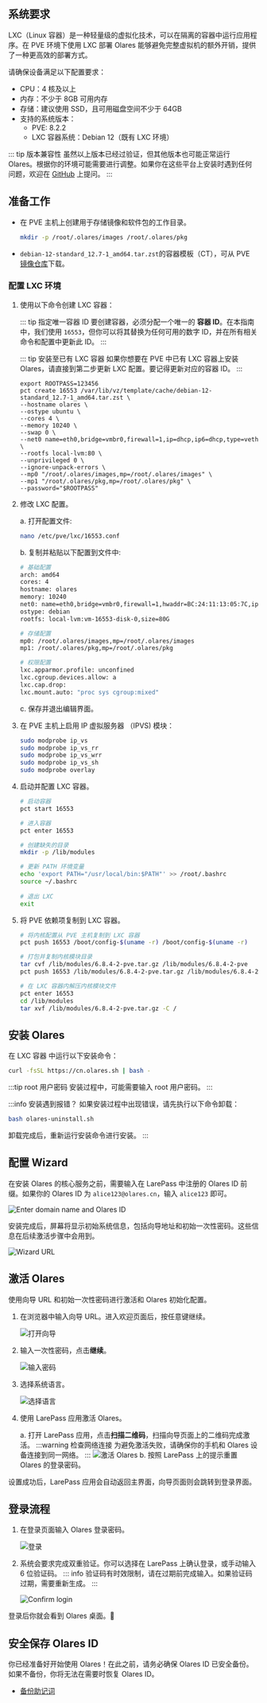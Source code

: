 ## <span class="h2-border-none">系统要求</span>

LXC（Linux 容器）是一种轻量级的虚拟化技术，可以在隔离的容器中运行应用程序。在 PVE 环境下使用 LXC 部署 Olares 能够避免完整虚拟机的额外开销，提供了一种更高效的部署方式。

请确保设备满足以下配置要求：

- CPU：4 核及以上
- 内存：不少于 8GB 可用内存
- 存储：建议使用 SSD，且可用磁盘空间不少于 64GB
- 支持的系统版本：
  - PVE: 8.2.2
  - LXC 容器系统：Debian 12（既有 LXC 环境）

::: tip 版本兼容性
虽然以上版本已经过验证，但其他版本也可能正常运行 Olares。根据你的环境可能需要进行调整。如果你在这些平台上安装时遇到任何问题，欢迎在 [GitHub](https://github.com/beclab/Olares/issues/new) 上提问。
:::

## 准备工作

- 在 PVE 主机上创建用于存储镜像和软件包的工作目录。
  
   ```bash
   mkdir -p /root/.olares/images /root/.olares/pkg
   ```
-  `debian-12-standard_12.7-1_amd64.tar.zst`的容器模板（CT），可从 PVE [镜像仓库](http://download.proxmox.com/images/system/)下载。

### 配置 LXC 环境

1. 使用以下命令创建 LXC 容器：

   ::: tip 指定唯一容器 ID
   要创建容器，必须分配一个唯一的 **容器 ID**。在本指南中，我们使用 `16553`，但你可以将其替换为任何可用的数字 ID，并在所有相关命令和配置中更新此 ID。
   :::

   ::: tip 安装至已有 LXC 容器
   如果你想要在 PVE 中已有 LXC 容器上安装 Olares，请直接到第二步更新 LXC 配置。要记得更新对应的容器 ID。
   :::

   ```bash{2}
   export ROOTPASS=123456 
   pct create 16553 /var/lib/vz/template/cache/debian-12-standard_12.7-1_amd64.tar.zst \
   --hostname olares \
   --ostype ubuntu \
   --cores 4 \
   --memory 10240 \
   --swap 0 \
   --net0 name=eth0,bridge=vmbr0,firewall=1,ip=dhcp,ip6=dhcp,type=veth \
   --rootfs local-lvm:80 \
   --unprivileged 0 \
   --ignore-unpack-errors \
   --mp0 "/root/.olares/images,mp=/root/.olares/images" \
   --mp1 "/root/.olares/pkg,mp=/root/.olares/pkg" \
   --password="$ROOTPASS"

2. 修改 LXC 配置。
   
   a. 打开配置文件:

   ```bash
   nano /etc/pve/lxc/16553.conf
   ```
   
   b. 复制并粘贴以下配置到文件中:
      
      ```bash
      # 基础配置
      arch: amd64
      cores: 4
      hostname: olares
      memory: 10240
      net0: name=eth0,bridge=vmbr0,firewall=1,hwaddr=BC:24:11:13:05:7C,ip=dhcp,ip6=dhcp,type=veth
      ostype: debian
      rootfs: local-lvm:vm-16553-disk-0,size=80G

      # 存储配置
      mp0: /root/.olares/images,mp=/root/.olares/images
      mp1: /root/.olares/pkg,mp=/root/.olares/pkg

      # 权限配置
      lxc.apparmor.profile: unconfined
      lxc.cgroup.devices.allow: a
      lxc.cap.drop:
      lxc.mount.auto: "proc sys cgroup:mixed"
      ```
   
   c. 保存并退出编辑界面。

3. 在 PVE 主机上启用 IP 虚拟服务器 （IPVS) 模块：

   ```bash
   sudo modprobe ip_vs
   sudo modprobe ip_vs_rr
   sudo modprobe ip_vs_wrr
   sudo modprobe ip_vs_sh
   sudo modprobe overlay
   ```
4. 启动并配置 LXC 容器。

   ```bash 
   # 启动容器
   pct start 16553

   # 进入容器
   pct enter 16553

   # 创建缺失的目录
   mkdir -p /lib/modules

   # 更新 PATH 环境变量
   echo 'export PATH="/usr/local/bin:$PATH"' >> /root/.bashrc
   source ~/.bashrc
      
   # 退出 LXC
   exit

5. 将 PVE 依赖项复制到 LXC 容器。
   
   ```bash
   # 将内核配置从 PVE 主机复制到 LXC 容器
   pct push 16553 /boot/config-$(uname -r) /boot/config-$(uname -r)
   
   # 打包并复制内核模块目录
   tar cvf /lib/modules/6.8.4-2-pve.tar.gz /lib/modules/6.8.4-2-pve
   pct push 16553 /lib/modules/6.8.4-2-pve.tar.gz /lib/modules/6.8.4-2-pve.tar.gz
   
   # 在 LXC 容器内解压内核模块文件
   pct enter 16553
   cd /lib/modules
   tar xvf /lib/modules/6.8.4-2-pve.tar.gz -C /
   ```

## 安装 Olares

在 LXC 容器 中运行以下安装命令：

```bash
curl -fsSL https://cn.olares.sh | bash -
```

:::tip root 用户密码
安装过程中，可能需要输入 root 用户密码。
:::

:::info 安装遇到报错？
如果安装过程中出现错误，请先执行以下命令卸载：

```bash
bash olares-uninstall.sh
```
卸载完成后，重新运行安装命令进行安装。
:::

## 配置 Wizard
在安装 Olares 的核心服务之前，需要输入在 LarePass 中注册的 Olares ID 前缀。如果你的 Olares ID 为 `alice123@olares.cn`，输入 `alice123` 即可。

![Enter domain name and Olares ID](/images/zh/manual/get-started/enter-olares-id.png)

安装完成后，屏幕将显示初始系统信息，包括向导地址和初始一次性密码。这些信息在后续激活步骤中会用到。

![Wizard URL](/images/manual/get-started/wizard-url-and-login-password.png)

## 激活 Olares

使用向导 URL 和初始一次性密码进行激活和 Olares 初始化配置。

1. 在浏览器中输入向导 URL。进入欢迎页面后，按任意键继续。

   ![打开向导](/images/manual/get-started/open-wizard.png)
2. 输入一次性密码，点击**继续**。

   ![输入密码](/images/manual/get-started/wizard-enter-password.png)
3. 选择系统语言。

   ![选择语言](/images/manual/get-started/select-language.png)
4. 使用 LarePass 应用激活 Olares。

   a. 打开 LarePass 应用，点击**扫描二维码**，扫描向导页面上的二维码完成激活。
   :::warning 检查网络连接
   为避免激活失败，请确保你的手机和 Olares 设备连接到同一网络。
   :::
   ![激活 Olares](/images/manual/get-started/activate-olares.png)
   b. 按照 LarePass 上的提示重置 Olares 的登录密码。

设置成功后，LarePass 应用会自动返回主界面，向导页面则会跳转到登录界面。

## 登录流程

1. 在登录页面输入 Olares 登录密码。

   ![登录](/images/manual/get-started/log-in.png)
2. 系统会要求完成双重验证。你可以选择在 LarePass 上确认登录，或手动输入 6 位验证码。
   ::: info
   验证码有时效限制，请在过期前完成输入。如果验证码过期，需要重新生成。
   :::

   ![Confirm login](/images/manual/get-started/confirm-login.png)

登录后你就会看到 Olares 桌面。🎉

## 安全保存 Olares ID
你已经准备好开始使用 Olares！在此之前，请务必确保 Olares ID 已安全备份。如果不备份，你将无法在需要时恢复 Olares ID。

- [备份助记词](./back-up-mnemonics.md)
